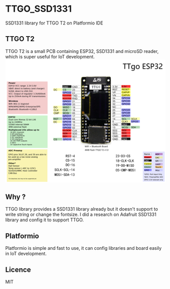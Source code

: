 # TTGO_SSD1331

SSD1331 library for TTGO T2 on Platformio IDE

## TTGO T2

TTGO T2 is a small PCB containing ESP32, SSD1331 and microSD reader, which is super useful for IoT development.
![image](https://github.com/LilyGO/TTGO-T2-ESP32/blob/master/TTGO%20T2.png)

## Why ?
TTGO library provides a SSD1331 library already but it doesn't support to write string or change the fontsize. I did a research on Adafruit SSD1331 library and config it to support TTGO.

## Platformio
Platformio is simple and fast to use, it can config libraries and board easily in IoT development. 

## Licence

MIT
